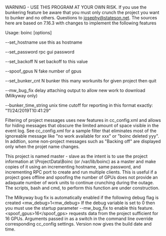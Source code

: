WARNING - USE THIS PROGRAM AT YOUR OWN RISK. If you use the bunkering feature be aware
that you must only crunch the project you want to bunker and no others. Questions to josephy@stateson.net.
The sources here are based on 7.16.3 with changes to implement the following features

Usage: boinc [options]

--set_hostname <name>          use this as hostname
  
--set_password <password>      rpc gui password
  
--set_backoff N                set backoff to this value

--spoof_gpus N                 fake number of gpus

--set_bunker_cnt <project> N   bunker this many workunits for given project then quit
  
--mw_bug_fix                   delay attaching output to allow new work to download (Milkyway only)

--bunker_time_string <text>    unix time cutoff for reporting in this format exactly:  "11/24/2019T10:41:29"
                               
Filtering of project messages uses new features in cc_config.xml and allows for hiding messages that obscure the
limited amount of space visible in the event log.  See cc_config.xml for a sample filter that eliminates most
of the ignoreable message like "no work available for xxx" or "boinc deleted yyy".  In addtion, some non-project
messages such as "Backing off" are displayed only when the projet name changes.
                               
This project is named master - slave as the intent is to use the project information at \ProjectData\Boinc
(or /var/lib/boinc) as a master and make copies of it using an incrementing hostname, same password, and
incrementing RPC port to create and run multiple clients. This is useful if a project goes offline and
spoofing the number of GPUs does not provide an adaquate number of work units to continue crunching during
the outage. The scripts, bash and cmd, to perform this function are under construction.


The Milkyway bug fix is automatically enabled if the following debug flag is created
<mw_debug>1<mw_debug>
If the debug variable is set to 0 then you must use the startup parameter --mw_bug_fix to enable this feature.
<spoof_gpus>16</spoof_gps> requests data from the project sufficient for 16 GPUs.  Arguments passed in as a switch
in the command line override corresponding cc_config settings.  Version now gives the build date and time.

